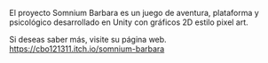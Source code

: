 El proyecto Somnium Barbara es un juego de aventura, plataforma y psicológico desarrollado en Unity con gráficos 2D estilo pixel art. 


Si deseas saber más, visite su página web.
https://cbo121311.itch.io/somnium-barbara
